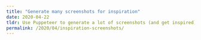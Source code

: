 ```yaml
---
title: "Generate many screenshots for inspiration"
date: 2020-04-22
tldr: Use Puppeteer to generate a lot of screenshots (and get inspired)
permalink: /2020/04/inspiration-screenshots/
---
```

